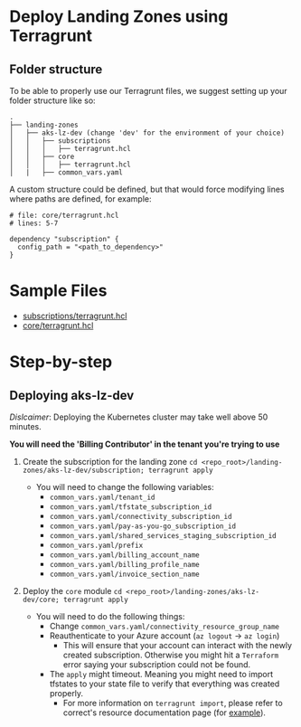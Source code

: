 # Deploy Landing Zones using Terragrunt

## Folder structure

To be able to properly use our Terragrunt files, we suggest setting up your folder structure like so:

```
.
├── landing-zones
│   ├── aks-lz-dev (change 'dev' for the environment of your choice)
│   │   ├── subscriptions
│   │   │   ├── terragrunt.hcl
│   │   ├── core
│   │   │   ├── terragrunt.hcl
│   |   ├── common_vars.yaml
```
A custom structure could be defined, but that would force modifying lines where paths are defined, for example:

```hcl
# file: core/terragrunt.hcl
# lines: 5-7

dependency "subscription" {
  config_path = "<path_to_dependency>"
}
```

# Sample Files

* [subscriptions/terragrunt.hcl](./1-subscriptions/terragrunt.hcl)
* [core/terragrunt.hcl](./2-core/terragrunt.hcl)

# Step-by-step

## Deploying aks-lz-dev

_Dislcaimer_: Deploying the Kubernetes cluster may take well above 50 minutes.

__You will need the 'Billing Contributor' in the tenant you're trying to use__

1. Create the subscription for the landing zone `cd <repo_root>/landing-zones/aks-lz-dev/subscription; terragrunt apply`
    * You will need to change the following variables:
      * `common_vars.yaml/tenant_id`
      * `common_vars.yaml/tfstate_subscription_id`
      * `common_vars.yaml/connectivity_subscription_id`
      * `common_vars.yaml/pay-as-you-go_subscription_id`
      * `common_vars.yaml/shared_services_staging_subscription_id`
      * `common_vars.yaml/prefix`
      * `common_vars.yaml/billing_account_name`
      * `common_vars.yaml/billing_profile_name`
      * `common_vars.yaml/invoice_section_name`  
        
2. Deploy the `core` module `cd <repo_root>/landing-zones/aks-lz-dev/core; terragrunt apply`
    * You will need to do the following things:
        * Change `common_vars.yaml/connectivity_resource_group_name`
        * Reauthenticate to your Azure account (`az logout` -> `az login`)
          * This will ensure that your account can interact with the newly created subscription. Otherwise you might hit a `Terraform` error saying your subscription could not be found.
        * The `apply` might timeout. Meaning you might need to import tfstates to your state file to verify that everything was created properly.
          * For more information on `terragrunt import`, please refer to correct's resource documentation page (for [example](https://registry.terraform.io/providers/hashicorp/azurerm/latest/docs/resources/kubernetes_cluster#import)).